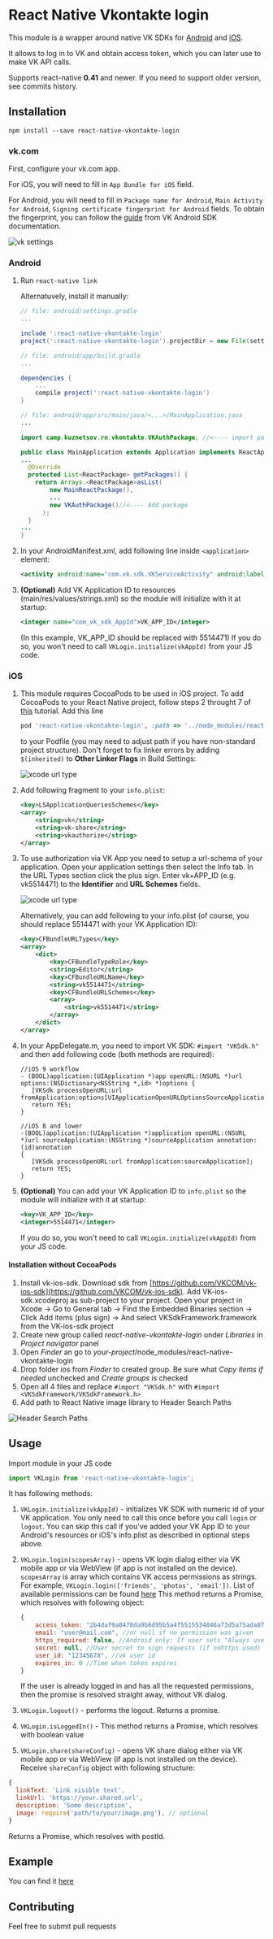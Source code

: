 # React Native Vkontakte login

This module is a wrapper around native VK SDKs for [Android](https://new.vk.com/dev/android_sdk) and [iOS](https://new.vk.com/dev/ios_sdk).

It allows to log in to VK and obtain access token, which you can later use to make VK API calls.

Supports react-native **0.41** and newer. If you need to support older version, see commits history.

## Installation

`npm install --save react-native-vkontakte-login`

### vk.com

First, configure your vk.com app.

For iOS, you will need to fill in `App Bundle for iOS` field.

For Android, you will need to fill in `Package name for Android`, `Main Activity for Android`, `Signing certificate fingerprint for Android` fields. To obtain the fingerprint, you can follow the [guide](https://new.vk.com/dev/android_sdk) from VK Android SDK documentation.

<img src="https://raw.githubusercontent.com/doomsower/react-native-vkontakte-login/master/images/vk_app_settings.png" alt="vk settings" />


### Android

1. Run `react-native link`

    Alternatuvely, install it manually:

    ```gradle
    // file: android/settings.gradle
    ...

    include ':react-native-vkontakte-login'
    project(':react-native-vkontakte-login').projectDir = new File(settingsDir, '../node_modules/react-native-vkontakte-login/android')
    ```
    ```gradle
    // file: android/app/build.gradle
    ...

    dependencies {
        ...
        compile project(':react-native-vkontakte-login')
    }
    ```
    ```java
    // file: android/app/src/main/java/<...>/MainApplication.java
    ...

    import camp.kuznetsov.rn.vkontakte.VKAuthPackage; //<---- import package

    public class MainApplication extends Application implements ReactApplication {
    ...
      @Override
      protected List<ReactPackage> getPackages() {
        return Arrays.<ReactPackage>asList(
            new MainReactPackage(),
            ...
            new VKAuthPackage()//<---- Add package
          );
      }
    ...
    }
    ```
2. In your AndroidManifest.xml, add following line inside `<application>` element:
    ```xml
    <activity android:name="com.vk.sdk.VKServiceActivity" android:label="ServiceActivity" android:theme="@style/VK.Transparent" />
    ```

3. **(Optional)** Add VK Application ID to resources (main/res/values/strings.xml) so the module will initialize with it at startup:
    ```xml    
    <integer name="com_vk_sdk_AppId">VK_APP_ID</integer>
    ```
    (In this example, VK_APP_ID should be replaced with 5514471) If you do so, you won't need to call `VKLogin.initialize(vkAppId)` from your JS code.

### iOS

1. This module requires CocoaPods to be used in iOS project. To add CocoaPods to your React Native project, follow steps 2 throught 7 of [this](https://blog.callstack.io/login-users-with-facebook-in-react-native-4b230b847899#.lai35aq3a) tutorial.
Add this line  

    ```ruby
    pod 'react-native-vkontakte-login', :path => '../node_modules/react-native-vkontakte-login'
    ```
    to your Podfile (you may need to adjust path if you have non-standard project structure).
Don't forget to fix linker errors by adding `$(inherited)` to **Other Linker Flags** in Build Settings:

    <img src="https://raw.githubusercontent.com/doomsower/react-native-vkontakte-login/master/images/other_linker_flags.png" alt="xcode url type" />

2. Add following fragment to your `info.plist`:
    ```xml
    <key>LSApplicationQueriesSchemes</key>
    <array>
        <string>vk</string>
        <string>vk-share</string>
        <string>vkauthorize</string>
    </array>
    ```

3. To use authorization via VK App you need to setup a url-schema of your application.
Open your application settings then select the Info tab. In the URL Types section click the plus sign.
Enter vk+APP_ID (e.g. vk5514471) to the **Identifier** and **URL Schemes** fields.

    <img src="https://raw.githubusercontent.com/doomsower/react-native-vkontakte-login/master/images/url_types.png" alt="xcode url type" />

    Alternatively, you can add following to your info.plist (of course, you should replace 5514471 with your VK Application ID):

    ```xml
    <key>CFBundleURLTypes</key>
    <array>
        <dict>
            <key>CFBundleTypeRole</key>
            <string>Editor</string>
            <key>CFBundleURLName</key>
            <string>vk5514471</string>
            <key>CFBundleURLSchemes</key>
            <array>
                <string>vk5514471</string>
            </array>
        </dict>
    </array>
    ```

4. In your AppDelegate.m, you need to import VK SDK: `#import "VKSdk.h"` and then add following code (both methods are required):

    ```objc
    //iOS 9 workflow
    - (BOOL)application:(UIApplication *)app openURL:(NSURL *)url options:(NSDictionary<NSString *,id> *)options {
       [VKSdk processOpenURL:url fromApplication:options[UIApplicationOpenURLOptionsSourceApplicationKey]];
       return YES;
    }

    //iOS 8 and lower
    -(BOOL)application:(UIApplication *)application openURL:(NSURL *)url sourceApplication:(NSString *)sourceApplication annotation:(id)annotation
    {
       [VKSdk processOpenURL:url fromApplication:sourceApplication];
       return YES;
    }
    ```

5. **(Optional)** You can add your VK Application ID to `info.plist` so the module will initialize with it at startup:

    ```xml
    <key>VK_APP_ID</key>
    <integer>5514471</integer>
    ```

    If you do so, you won't need to call `VKLogin.initialize(vkAppId)` from your JS code.

#### Installation without CocoaPods

1. Install vk-ios-sdk. Download sdk from [https://github.com/VKCOM/vk-ios-sdk](https://github.com/VKCOM/vk-ios-sdk).
   Add VK-ios-sdk.xcodeproj as sub-project to your project. Open your project in
   Xcode -> Go to General tab -> Find the Embedded Binaries section -> Click Add items (plus sign) -> And select
   VKSdkFramework.framework from the VK-ios-sdk project
2. Create new group called _react-native-vkontakte-login_ under *Libraries* in *Project navigator* panel
3. Open *Finder* an go to _your-project_/node_modules/react-native-vkontakte-login
4. Drop folder _ios_ from *Finder* to created group. Be sure what *Copy items if needed* unchecked and *Create groups* is checked
5. Open all 4 files and replace ```#import "VKSdk.h"``` with ```#import <VKSdkFramework/VKSdkFramework.h>```
6. Add path to React Native image library to Header Search Paths
<img src="https://raw.githubusercontent.com/doomsower/react-native-vkontakte-login/master/images/header-search-path.png" alt="Header Search Paths" />


## Usage

Import module in your JS code

```js
import VKLogin from 'react-native-vkontakte-login';
```

It has following methods:

1. `VKLogin.initialize(vkAppId)` - initializes VK SDK with numeric id of your VK application. You only need to call this once before you call `login` or `logout`. You can skip this call if you've added your VK App ID to your Android's resources or iOS's info.plist as described in optional steps above.

2. `VKLogin.login(scopesArray)` - opens VK login dialog either via VK mobile app or via WebView (if app is not installed on the device).
`scopesArray` is array which contains VK access permissions as strings. For example, `VKLogin.login(['friends', 'photos', 'email'])`.
List of available permissions can be found [here](https://new.vk.com/dev/permissions)
This method returns a Promise, which resolves with following object:
    ```js
    {
        access_token: "2b4daf9a8478da9b6d95b5a4f5515534846a73d5a75ada076cb15abe829df599c04e53e2c7111dacbaf55"
        email: "user@mail.com", //or null if no permission was given
        https_required: false, //Android only: If user sets "Always use HTTPS" setting in his profile, it will be true
        secret: null, //User secret to sign requests (if nohttps used)
        user_id: "12345678", //vk user id
        expires_in: 0 //Time when token expires
    }
    ```

    If the user is already logged in and has all the requested permissions, then the promise is resolved straight away, without VK dialog.
3. `VKLogin.logout()` - performs the logout. Returns a promise.
4. `VKLogin.isLoggedIn()` - This method returns a Promise, which resolves with boolean value
5. `VKLogin.share(shareConfig)` - opens VK share dialog either via VK mobile app or via WebView (if app is not installed on the device). Receive `shareConfig` object with following structure:
  ```js
  {
    linkText: 'Link visible text',
    linkUrl: 'https://your.shared.url',
    description: 'Some description',
    image: require('path/to/your/image.png'), // optional
  }
  ```

  Returns a Promise, which resolves with postId.

## Example

You can find it [here](https://github.com/doomsower/react-native-vkontakte-login/tree/master/example)

## Contributing

Feel free to submit pull requests
